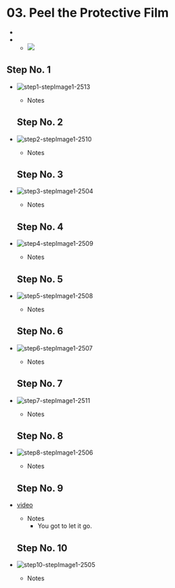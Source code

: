 # 03. Peel the Protective Film

   -
   -    - ![](https://d17kynu4zpq5hy.cloudfront.net/igi/imade3d/DNEOOICiXappghb2.medium)


  ## Step No. 1

- ![step1-stepImage1-2513](https://d17kynu4zpq5hy.cloudfront.net/igi/imade3d/G5kQIwsyD6gNFgiB.medium)

   - Notes

  ## Step No. 2

- ![step2-stepImage1-2510](https://d17kynu4zpq5hy.cloudfront.net/igi/imade3d/TBgGmlJBBOOLWhwR.medium)

   - Notes

  ## Step No. 3

- ![step3-stepImage1-2504](https://d17kynu4zpq5hy.cloudfront.net/igi/imade3d/enGCNLkFbOPtQSSB.medium)

   - Notes

  ## Step No. 4

- ![step4-stepImage1-2509](https://d17kynu4zpq5hy.cloudfront.net/igi/imade3d/6VmU2voVgYynnmKP.medium)

   - Notes

  ## Step No. 5

- ![step5-stepImage1-2508](https://d17kynu4zpq5hy.cloudfront.net/igi/imade3d/XeoyPmTLecHdCweJ.medium)

   - Notes

  ## Step No. 6

- ![step6-stepImage1-2507](https://d17kynu4zpq5hy.cloudfront.net/igi/imade3d/UOOSUlMPFaU4Eiob.medium)

   - Notes

  ## Step No. 7

- ![step7-stepImage1-2511](https://d17kynu4zpq5hy.cloudfront.net/igi/imade3d/enNKvxrbFkqwHfZS.medium)

   - Notes

  ## Step No. 8

- ![step8-stepImage1-2506](https://d17kynu4zpq5hy.cloudfront.net/igi/imade3d/3QptOBDBAWClhIDN.medium)

   - Notes

  ## Step No. 9

- [video](https://dozuki-guide-objects.s3.amazonaws.com/igo/video/imade3d/lYytvV6BeKXiLwqA_MP4_720.mp4)

   - Notes
     - You got to let it go.

  ## Step No. 10

- ![step10-stepImage1-2505](https://d17kynu4zpq5hy.cloudfront.net/igi/imade3d/eWBRREYap1DjZ1sr.medium)

   - Notes
